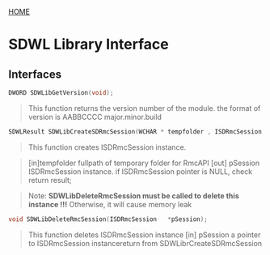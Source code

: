 [HOME](Home)
# SDWL Library Interface #


## Interfaces ##
```c
DWORD SDWLibGetVersion(void);
```
>This function returns the version number of the module.
>the format of version is AABBCCCC major.minor.build

```c
SDWLResult SDWLibCreateSDRmcSession(WCHAR * tempfolder , ISDRmcSession ** pSession); 
```
>This function creates ISDRmcSession instance.

>[in]tempfolder	fullpath of temporary folder for RmcAPI
>[out] pSession	ISDRmcSession instance. if ISDRmcSession pointer is NULL, check return result;

>Note: **SDWLibDeleteRmcSession must be called to delete this instance !!!** Otherwise, it will cause memory leak

```c
void SDWLibDeleteRmcSession(ISDRmcSession	*pSession);
```
>This function deletes ISDRmcSession instance
>[in] pSession          a pointer to ISDRmcSession instancereturn from SDWLibrCreateSDRmcSession